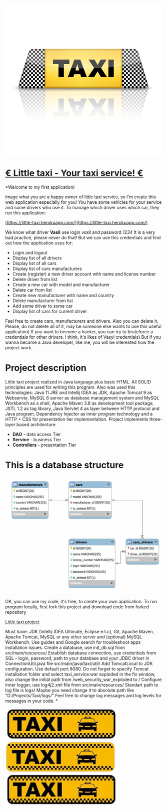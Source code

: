 ![Taxi-02](images/Taxi-02.jpg)

#   <u>&euro;   Little taxi - Your taxi service! &euro;</u>  

*Welcome to my first application)

Image what you are a happy owner of little taxi service, so I'm create this 
web application especially for you! You have some vehicles for your service 
and some drivers who use it. To manage which driver uses which car, 
they run this application:

[https://little-taxi.herokuapp.com/](https://little-taxi.herokuapp.com/)

We know what driver **Vasil** use 
login *vasil* 
and 
password *1234* 
It is a very bad practice, please never do that!
But we can use this credentials and find out how the application uses for:
  
  * Login and logout
  * Display list of all drivers
  * Display list of all cars
  * Display list of cars manufacturers
  * Create (register) a new driver account with name and license number
  * Delete driver from list
  * Create a new car with model and manufacturer
  * Delete car from list
  * Create new manufacturer with name and country
  * Delete manufacturer from list
  * Add some driver to some car
  * Display list of cars for current driver

Feel free to create cars, manufacturers and drivers. Also you can delete it. Please, do not delete all of it, may be someone else wants to use this useful application) If you want to become a hacker, you can try to bruteforce a credentials 
for other drivers. I think, it's likes of Vasyl credentials)
But if you wanna became a Java developer, like me, you will be interested how the project work.

# Project description

Little taxi project realized in Java language plus basic HTML. All SOLID principles are used for writing this program. Also was used this technologies: Java 11 JRE and Intellij IDEA as JDK, Apache Tomcat 9 as Webserver, MySQL 8 server as database management system and MySQL Workbench as a shell, Apache Maven 3.8 as development tool package, JSTL 1.2 as tag library, Java Servlet 4 as layer between HTTP protocol and Java program, Dependency Injector as inner program technology and a HTTP + CSS for presentation tier implementation.
Project implements three-layer based architecture:

  * **DAO** - data access Tier
  * **Service** - business Tier
  * **Controllers** - presentation Tier

# This is a database structure

![Tables](images/tables.jpg)

OK, you can use my code, it's free, to create your own application. To run program locally, first fork this project and download code from forked repository

[Little taxi project](https://github.com/LowPassenger/little-taxi)

Must have: JDK (Intellij IDEA Ultimate, Eclipse e.t.c), Git, Apache Maven, Apache Tomcat, MySQL or any other server and (optional) MySQL Workbench. Use guides and Google search for troubleshoot apps installation issues.
Create a database, use init_db.sql from 
src/main/resources/
Establish database connection, use credentials from SQL - login, password, path to your database and your JDBC driver in ConnectionUtil.java file
src/main/java/taxi/util/
Add TomcatLocal to JDK configuration. Use default port 8080. Do not forget to specify Tomcat installation folder and select taxi_service:war exploded in the fix window, also change the initial path from /web_security_war_exploded to / 
Configure inner logger, use log4j2.xml file from
src/main/resources/
Standart path to log file is 
logs/
Maybe you need change it to absolute path like "D:/Projects/Taxi/logs/"
Feel free to change log messages and log levels for messages in your code. 
*


![123](images/123.jpg) ![345](images/345.jpg)![123](images/123.jpg)